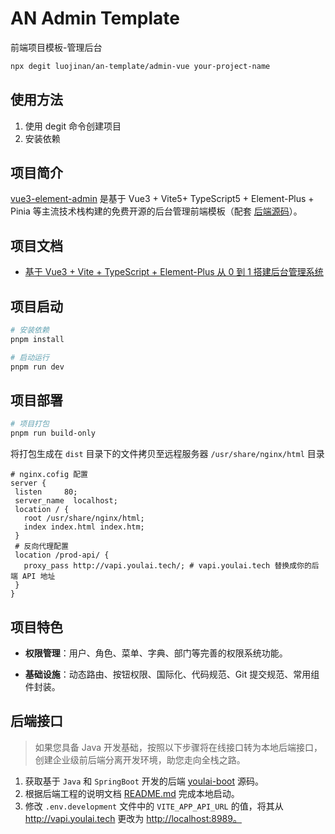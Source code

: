 # AN Admin Template

前端项目模板-管理后台

```bash
npx degit luojinan/an-template/admin-vue your-project-name
```

## 使用方法

1. 使用 degit 命令创建项目
2. 安装依赖

## 项目简介

[vue3-element-admin](https://github.com/youlaitech/vue3-element-admin) 是基于 Vue3 + Vite5+ TypeScript5 + Element-Plus + Pinia 等主流技术栈构建的免费开源的后台管理前端模板（配套 [后端源码](https://gitee.com/youlaiorg/youlai-boot)）。

## 项目文档

- [基于 Vue3 + Vite + TypeScript + Element-Plus 从 0 到 1 搭建后台管理系统](https://juejin.cn/post/7228990409909108793)

## 项目启动

```bash
# 安装依赖
pnpm install

# 启动运行
pnpm run dev
```

## 项目部署

```bash
# 项目打包
pnpm run build-only
```

将打包生成在 `dist` 目录下的文件拷贝至远程服务器 `/usr/share/nginx/html` 目录

```text
# nginx.cofig 配置
server {
 listen     80;
 server_name  localhost;
 location / {
   root /usr/share/nginx/html;
   index index.html index.htm;
 }
 # 反向代理配置
 location /prod-api/ {
   proxy_pass http://vapi.youlai.tech/; # vapi.youlai.tech 替换成你的后端 API 地址
 }
}
```

## 项目特色

- **权限管理**：用户、角色、菜单、字典、部门等完善的权限系统功能。

- **基础设施**：动态路由、按钮权限、国际化、代码规范、Git 提交规范、常用组件封装。

## 后端接口

> 如果您具备 Java 开发基础，按照以下步骤将在线接口转为本地后端接口，创建企业级前后端分离开发环境，助您走向全栈之路。

1. 获取基于 `Java` 和 `SpringBoot` 开发的后端 [youlai-boot](https://gitee.com/youlaiorg/youlai-boot.git) 源码。
2. 根据后端工程的说明文档 [README.md](https://gitee.com/youlaiorg/youlai-boot#%E9%A1%B9%E7%9B%AE%E8%BF%90%E8%A1%8C) 完成本地启动。
3. 修改 `.env.development` 文件中的 `VITE_APP_API_URL` 的值，将其从 <http://vapi.youlai.tech> 更改为 <http://localhost:8989。>
